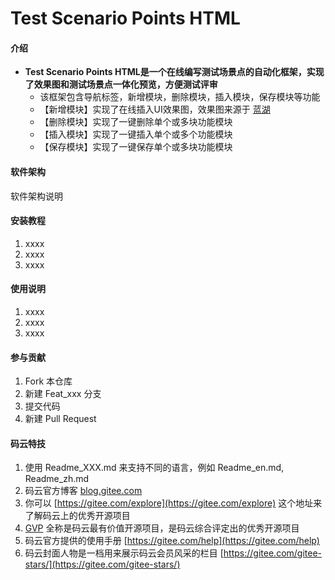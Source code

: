 # Test Scenario Points HTML

#### 介绍
- **Test Scenario Points HTML是一个在线编写测试场景点的自动化框架，实现了效果图和测试场景点一体化预览，方便测试评审**
   -  该框架包含导航标签，新增模块，删除模块，插入模块，保存模块等功能
   - 【新增模块】实现了在线插入UI效果图，效果图来源于 [蓝湖](https://lanhuapp.com)
   - 【删除模块】实现了一键删除单个或多块功能模块
   - 【插入模块】实现了一键插入单个或多个功能模块
   - 【保存模块】实现了一键保存单个或多块功能模块

#### 软件架构
软件架构说明


#### 安装教程

1. xxxx
2. xxxx
3. xxxx

#### 使用说明

1. xxxx
2. xxxx
3. xxxx

#### 参与贡献

1. Fork 本仓库
2. 新建 Feat_xxx 分支
3. 提交代码
4. 新建 Pull Request


#### 码云特技

1. 使用 Readme\_XXX.md 来支持不同的语言，例如 Readme\_en.md, Readme\_zh.md
2. 码云官方博客 [blog.gitee.com](https://blog.gitee.com)
3. 你可以 [https://gitee.com/explore](https://gitee.com/explore) 这个地址来了解码云上的优秀开源项目
4. [GVP](https://gitee.com/gvp) 全称是码云最有价值开源项目，是码云综合评定出的优秀开源项目
5. 码云官方提供的使用手册 [https://gitee.com/help](https://gitee.com/help)
6. 码云封面人物是一档用来展示码云会员风采的栏目 [https://gitee.com/gitee-stars/](https://gitee.com/gitee-stars/)